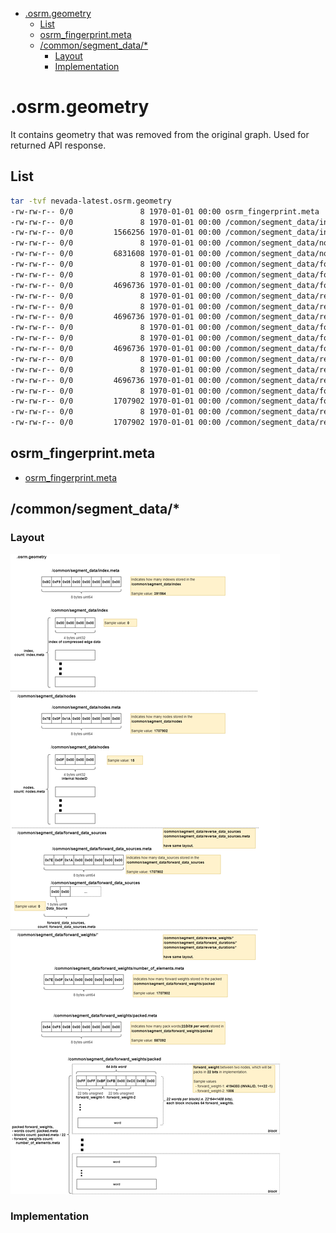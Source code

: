 <!-- TOC -->

- [.osrm.geometry](#osrmgeometry)
    - [List](#list)
    - [osrm_fingerprint.meta](#osrm_fingerprintmeta)
    - [/common/segment_data/*](#commonsegment_data)
        - [Layout](#layout)
        - [Implementation](#implementation)

<!-- /TOC -->

# .osrm.geometry
It contains geometry that was removed from the original graph. Used for returned API response.    

## List

```bash
tar -tvf nevada-latest.osrm.geometry
-rw-rw-r-- 0/0               8 1970-01-01 00:00 osrm_fingerprint.meta
-rw-rw-r-- 0/0               8 1970-01-01 00:00 /common/segment_data/index.meta
-rw-rw-r-- 0/0         1566256 1970-01-01 00:00 /common/segment_data/index
-rw-rw-r-- 0/0               8 1970-01-01 00:00 /common/segment_data/nodes.meta
-rw-rw-r-- 0/0         6831608 1970-01-01 00:00 /common/segment_data/nodes
-rw-rw-r-- 0/0               8 1970-01-01 00:00 /common/segment_data/forward_weights/number_of_elements.meta
-rw-rw-r-- 0/0               8 1970-01-01 00:00 /common/segment_data/forward_weights/packed.meta
-rw-rw-r-- 0/0         4696736 1970-01-01 00:00 /common/segment_data/forward_weights/packed
-rw-rw-r-- 0/0               8 1970-01-01 00:00 /common/segment_data/reverse_weights/number_of_elements.meta
-rw-rw-r-- 0/0               8 1970-01-01 00:00 /common/segment_data/reverse_weights/packed.meta
-rw-rw-r-- 0/0         4696736 1970-01-01 00:00 /common/segment_data/reverse_weights/packed
-rw-rw-r-- 0/0               8 1970-01-01 00:00 /common/segment_data/forward_durations/number_of_elements.meta
-rw-rw-r-- 0/0               8 1970-01-01 00:00 /common/segment_data/forward_durations/packed.meta
-rw-rw-r-- 0/0         4696736 1970-01-01 00:00 /common/segment_data/forward_durations/packed
-rw-rw-r-- 0/0               8 1970-01-01 00:00 /common/segment_data/reverse_durations/number_of_elements.meta
-rw-rw-r-- 0/0               8 1970-01-01 00:00 /common/segment_data/reverse_durations/packed.meta
-rw-rw-r-- 0/0         4696736 1970-01-01 00:00 /common/segment_data/reverse_durations/packed
-rw-rw-r-- 0/0               8 1970-01-01 00:00 /common/segment_data/forward_data_sources.meta
-rw-rw-r-- 0/0         1707902 1970-01-01 00:00 /common/segment_data/forward_data_sources
-rw-rw-r-- 0/0               8 1970-01-01 00:00 /common/segment_data/reverse_data_sources.meta
-rw-rw-r-- 0/0         1707902 1970-01-01 00:00 /common/segment_data/reverse_data_sources
```

## osrm_fingerprint.meta
- [osrm_fingerprint.meta](./fingerprint.md)

## /common/segment_data/*

### Layout
![](./graph/map.osrm.geometry.common.segment_data.png)

### Implementation


